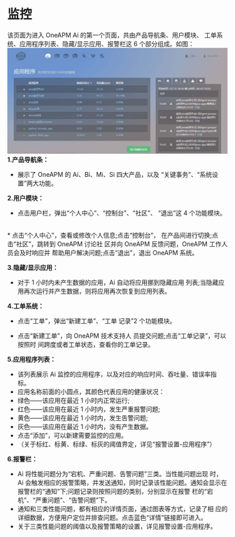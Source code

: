 # 监控
该页面为进入 OneAPM Ai 的第一个页面，共由产品导航条、用户模块、 工单系统、应用程序列表、隐藏/显示应用、报警栏这 6 个部分组成。如图：
![](/images/aimonitor_index.png)
**1.产品导航条：**<br>

* 展示了 OneAPM 的 Ai、Bi、Mi、Si 四大产品，以及 “关键事务”、“系统设置”两大功能。<br>

**2.用户模块：**<br>

* 点击用户栏，弹出“个人中心”、“控制台”、“社区”、 “退出”这 4 个功能模块。
 <br>
* 点击“个人中心”，查看或修改个人信息;点击“控制台”， 在产品间进行切换;点击“社区”，跳转到 OneAPM 讨论社 区并向 OneAPM 反馈问题，OneAPM 工作人员会及时响应并 帮助用户解决问题;点击“退出”，退出 OneAPM 系统。<br>

**3.隐藏/显示应用：**<br>

* 对于 1 小时内未产生数据的应用，Ai 自动将应用挪到隐藏应用 列表;当隐藏应用再次运行并产生数据，则将应用再次恢复到应用列表。<br>

**4.工单系统：**<br>

* 点击“工单”，弹出“新建工单”、“工单 记录”2 个功能模块。<br>

* 点击“新建工单”，向 OneAPM 技术支持人 员提交问题;点击“工单记录”，可以按照时
间跨度或者工单状态，查看你的工单记录。<br>

**5.应用程序列表：**<br>

* 该列表展示 Ai 监控的应用程序，以及对应的响应时间、吞吐量、错误率指标。<br>
* 应用名称前面的小圆点，其颜色代表应用的健康状况：<br>
 * 绿色——该应用在最近 1 小时内正常运行;
 * 红色——该应用在最近 1 小时内，发生严重报警问题;
 * 黄色——该应用在最近 1 小时内，发生告警问题;
 * 灰色——该应用在最近 1 小时内，没有产生数据。
* 点击“添加”，可以新建需要监控的应用。<br>
* （关于标红、标黄、标绿、标灰的阈值界定，详见“报警设置-应用程序”）<br>

**6.报警栏：**<br>

* Ai 将性能问题分为“宕机、严重问题、告警问题”三类。当性能问题出现 时，Ai 会触发相应的报警策略，并发送通知，同时记录该性能问题。通知会显示在报警栏的“通知”下;问题记录则按照问题的类别，分别显示在报警 栏的“宕机”、“严重问题”、“告警问题”下。<br>
* 通知和三类性能问题，都有相应的详情页面，通过图表等方式，记录了相 应的详细数据，方便用户定位并排查问题。点击蓝色“详情”链接即可进入。<br>
* 关于三类性能问题的阈值以及报警策略的设置，详见报警设置-应用程序。<br>
